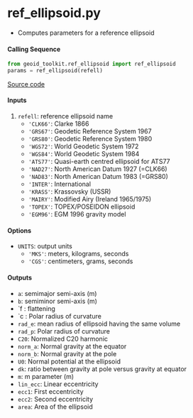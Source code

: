 ref_ellipsoid.py
================

- Computes parameters for a reference ellipsoid

#### Calling Sequence
```python
from geoid_toolkit.ref_ellipsoid import ref_ellipsoid
params = ref_ellipsoid(refell)
```
[Source code](https://github.com/tsutterley/geoid-toolkit/blob/main/geoid_toolkit/ref_ellipsoid.py)

#### Inputs
 1. `refell`: reference ellipsoid name
    * `'CLK66'`: Clarke 1866
    * `'GRS67'`: Geodetic Reference System 1967
    * `'GRS80'`: Geodetic Reference System 1980
    * `'WGS72'`: World Geodetic System 1972
    * `'WGS84'`: World Geodetic System 1984
    * `'ATS77'`: Quasi-earth centred ellipsoid for ATS77
    * `'NAD27'`: North American Datum 1927 (=CLK66)
    * `'NAD83'`: North American Datum 1983 (=GRS80)
    * `'INTER'`: International
    * `'KRASS'`: Krassovsky (USSR)
    * `'MAIRY'`: Modified Airy (Ireland 1965/1975)
    * `'TOPEX'`: TOPEX/POSEIDON ellipsoid
    * `'EGM96'`: EGM 1996 gravity model

#### Options
- `UNITS`: output units
    * `'MKS'`: meters, kilograms, seconds
    * `'CGS'`: centimeters, grams, seconds

#### Outputs
- `a`: semimajor semi-axis (m)
- `b`: semiminor semi-axis (m)
- `f : flattening
- `c : Polar radius of curvature
- `rad_e`: mean radius of ellipsoid having the same volume
- `rad_p`: Polar radius of curvature
- `C20`: Normalized C20 harmonic
- `norm_a`: Normal gravity at the equator
- `norm_b`: Normal gravity at the pole
- `U0`: Normal potential at the ellipsoid
- `dk`: ratio between gravity at pole versus gravity at equator
- `m`: m parameter (m)
- `lin_ecc`: Linear eccentricity
- `ecc1`: First eccentricity
- `ecc2`: Second eccentricity
- `area`: Area of the ellipsoid